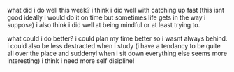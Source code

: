 what did i do well this week?
i think i did well with catching up fast (this isnt good ideally i would do it on time but sometimes life gets in the way i suppose)
i also think i did well at being mindful or at least trying to.

what could i do better?
i could plan my time better so i wasnt always behind.
i could also be less destracted when i study (i have a tendancy to be quite all over the place and suddenyl when i sit down everything else seems more interesting) i think i need more self disipline!

